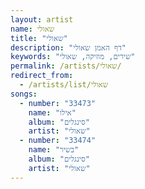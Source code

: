 ```yaml
---
layout: artist
name: שאולי
title: "שאולי"
description: "דף האמן שאולי"
keywords: "שירים, מוזיקה, שאולי"
permalink: /artists/שאולי/
redirect_from:
  - /artists/list/שאולי
songs:
  - number: "33473"
    name: "אילו"
    album: "סינגלים"
    artist: "שאולי"
  - number: "33474"
    name: "בשיר"
    album: "סינגלים"
    artist: "שאולי"
---
```

